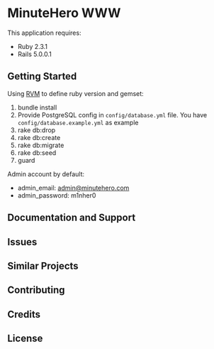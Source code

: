 MinuteHero WWW
================

This application requires:

- Ruby 2.3.1
- Rails 5.0.0.1

Getting Started
---------------

Using [RVM](http://blog.lebrijo.com/install-rvm-in-your-ubuntu-desktop/) to define ruby version and gemset:
 
1. bundle install
1. Provide PostgreSQL config in `config/database.yml` file. You have `config/database.example.yml` as example
1. rake db:drop
1. rake db:create
1. rake db:migrate
1. rake db:seed
1. guard

Admin account by default: 
* admin_email: admin@minutehero.com
* admin_password: m1nher0

Documentation and Support
-------------------------

Issues
-------------

Similar Projects
----------------

Contributing
------------

Credits
-------

License
-------
